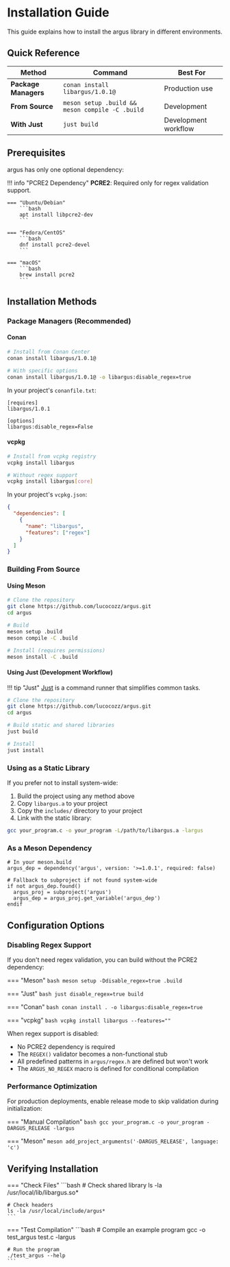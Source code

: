 # Installation Guide

This guide explains how to install the argus library in different environments.

## Quick Reference

| Method | Command | Best For |
|--------|---------|----------|
| **Package Managers** | `conan install libargus/1.0.1@` | Production use |
| **From Source** | `meson setup .build && meson compile -C .build` | Development |
| **With Just** | `just build` | Development workflow |

## Prerequisites

argus has only one optional dependency:

!!! info "PCRE2 Dependency"
    **PCRE2**: Required only for regex validation support.
    
    === "Ubuntu/Debian"
        ```bash
        apt install libpcre2-dev
        ```
    
    === "Fedora/CentOS"
        ```bash
        dnf install pcre2-devel
        ```
    
    === "macOS"
        ```bash
        brew install pcre2
        ```

## Installation Methods

### Package Managers (Recommended)

#### Conan

```bash
# Install from Conan Center
conan install libargus/1.0.1@

# With specific options
conan install libargus/1.0.1@ -o libargus:disable_regex=true
```

In your project's `conanfile.txt`:
```
[requires]
libargus/1.0.1

[options]
libargus:disable_regex=False
```

#### vcpkg

```bash
# Install from vcpkg registry
vcpkg install libargus

# Without regex support
vcpkg install libargus[core]
```

In your project's `vcpkg.json`:
```json
{
  "dependencies": [
    {
      "name": "libargus",
      "features": ["regex"]
    }
  ]
}
```

### Building From Source

#### Using Meson

```bash
# Clone the repository
git clone https://github.com/lucocozz/argus.git
cd argus

# Build
meson setup .build
meson compile -C .build

# Install (requires permissions)
meson install -C .build
```

#### Using Just (Development Workflow)

!!! tip "Just"
    [Just](https://github.com/casey/just) is a command runner that simplifies common tasks.

```bash
# Clone the repository
git clone https://github.com/lucocozz/argus.git
cd argus

# Build static and shared libraries
just build

# Install
just install
```

### Using as a Static Library

If you prefer not to install system-wide:

1. Build the project using any method above
2. Copy `libargus.a` to your project
3. Copy the `includes/` directory to your project
4. Link with the static library:

```bash
gcc your_program.c -o your_program -L/path/to/libargus.a -largus
```

### As a Meson Dependency

```meson
# In your meson.build
argus_dep = dependency('argus', version: '>=1.0.1', required: false)

# Fallback to subproject if not found system-wide
if not argus_dep.found()
  argus_proj = subproject('argus')
  argus_dep = argus_proj.get_variable('argus_dep')
endif
```

## Configuration Options

### Disabling Regex Support

If you don't need regex validation, you can build without the PCRE2 dependency:

=== "Meson"
    ```bash
    meson setup -Ddisable_regex=true .build
    ```

=== "Just"
    ```bash
    just disable_regex=true build
    ```

=== "Conan"
    ```bash
    conan install . -o libargus:disable_regex=true
    ```

=== "vcpkg"
    ```bash
    vcpkg install libargus --features=""
    ```

When regex support is disabled:
- No PCRE2 dependency is required
- The `REGEX()` validator becomes a non-functional stub
- All predefined patterns in `argus/regex.h` are defined but won't work
- The `ARGUS_NO_REGEX` macro is defined for conditional compilation

### Performance Optimization

For production deployments, enable release mode to skip validation during initialization:

=== "Manual Compilation"
    ```bash
    gcc your_program.c -o your_program -DARGUS_RELEASE -largus
    ```

=== "Meson"
    ```meson
    add_project_arguments('-DARGUS_RELEASE', language: 'c')
    ```

## Verifying Installation

=== "Check Files"
    ```bash
    # Check shared library
    ls -la /usr/local/lib/libargus.so*
    
    # Check headers
    ls -la /usr/local/include/argus*
    ```

=== "Test Compilation"
    ```bash
    # Compile an example program
    gcc -o test_argus test.c -largus
    
    # Run the program
    ./test_argus --help
    ```
